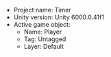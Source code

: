 <!-- UNITY CODE ASSIST INSTRUCTIONS START -->
- Project name: Timer
- Unity version: Unity 6000.0.41f1
- Active game object:
  - Name: Player
  - Tag: Untagged
  - Layer: Default
<!-- UNITY CODE ASSIST INSTRUCTIONS END -->